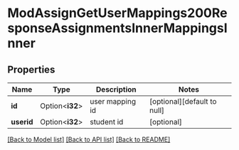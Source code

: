 # ModAssignGetUserMappings200ResponseAssignmentsInnerMappingsInner

## Properties

Name | Type | Description | Notes
------------ | ------------- | ------------- | -------------
**id** | Option<**i32**> | user mapping id | [optional][default to null]
**userid** | Option<**i32**> | student id | [optional]

[[Back to Model list]](../README.md#documentation-for-models) [[Back to API list]](../README.md#documentation-for-api-endpoints) [[Back to README]](../README.md)


